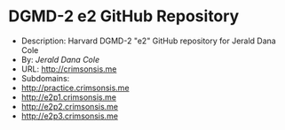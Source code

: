 # DGMD-2 e2 GitHub Repository
+ Description: Harvard DGMD-2 "e2" GitHub repository for Jerald Dana Cole
+ By: *Jerald Dana Cole*
+ URL: http://crimsonsis.me
+ Subdomains:
+ http://practice.crimsonsis.me
+ http://e2p1.crimsonsis.me
+ http://e2p2.crimsonsis.me
+ http://e2p3.crimsonsis.me
